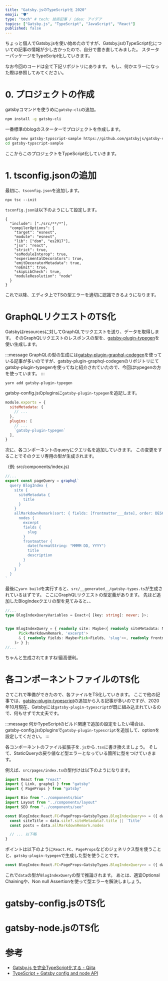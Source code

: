 ```yaml
---
title: "Gatsby.jsのTypeScript化 2020"
emoji: "🛡"
type: "tech" # tech: 技術記事 / idea: アイデア
topics: ["Gatsby.js", "TypeScript", "JavaScript", "React"]
published: false
---
```


ちょっと個人でGatsby.jsを使い始めたのですが、Gatsby.jsのTypeScript化についての記事の情報が少し古かったので、自分で書き直してみました。
スターターパッケージをTypeScript化していきます。

なお今回のコードは全て下記リポジトリにあります。
もし、何かエラーになった際は参照してみてください。

# 0. プロジェクトの作成

gatsbyコマンドを使うめに`gatsby-cli`の追加。

```bash
npm install -g gatsby-cli
```

一番標準のblogのスターターでプロジェクトを作成します。

```bash
gatsby new gatsby-typscript-sample https://github.com/gatsbyjs/gatsby-starter-blog
cd gatsby-typscript-sample
```

ここからこのプロジェクトをTypeScript化していきます。

# 1. tsconfig.jsonの追加

最初に、`tsconfig.json`を追加します。

```
npx tsc --init
```

`tsconfig.json`は以下のようにして設定します。

```
{
  "include": ["./src/**/*"],
  "compilerOptions": {
    "target": "esnext",
    "module": "esnext",
    "lib": ["dom", "es2017"],
    "jsx": "react",
    "strict": true,
    "esModuleInterop": true,
    "experimentalDecorators": true,
    "emitDecoratorMetadata": true,
    "noEmit": true,
    "skipLibCheck": true,
    "moduleResolution": "node"
  }
}
```

これで以降、エディタ上でTSの型エラーを適切に認識できるようになります。

# GraphQLリクエストのTS化

Gatsbyはresourcesに対してGraphQLでリクエストを送り、データを取得します。
そのGraphQLリクエストのレスポンスの型を、[gatsby-plugin-typegen](https://github.com/cometkim/gatsby-plugin-typegen)を使い生成します。

:::message
GraphQLの型の生成には[gatsby-plugin-graphql-codegen](https://github.com/d4rekanguok/gatsby-typescript)を使っている記事が多いのですが、gatsby-plugin-graphql-codegenのリポジトリにてgatsby-plugin-typegenを使ってねと紹介されていたので、今回はtypegenの方を使っています。
:::

```bash
yarn add gatsby-plugin-typegen
```

gatsby-config.jsのpluginsに`gatsby-plugin-typegen`を追記します。

```js
module.exports = {
  siteMetadata: {
    // ...
  },
  plugins: [
    // ...
    `gatsby-plugin-typegen`
  ],
}
```

次に、各コンポーネントのqueryにクエリ名を追加していきます。
この変更をすることでそのクエリ専用の型が生成されます。

（例: src/components/index.js)

```js:src/components/index.js
//...
export const pageQuery = graphql`
  query BlogIndex {
    site {
      siteMetadata {
        title
      }
    }
    allMarkdownRemark(sort: { fields: [frontmatter___date], order: DESC }) {
      nodes {
        excerpt
        fields {
          slug
        }
        frontmatter {
          date(formatString: "MMMM DD, YYYY")
          title
          description
        }
      }
    }
  }
`
```

最後に`yarn build`を実行すると、`src/__generated__/gatsby-types.ts`が生成されているはずです。
ここにGraphQLリクエストの型定義があります。
先ほど追加したBlogIndexクエリの型を見てみると、、

```ts:src/__generated__/gatsby-types.ts
//...
type BlogIndexQueryVariables = Exact<{ [key: string]: never; }>;


type BlogIndexQuery = { readonly site: Maybe<{ readonly siteMetadata: Maybe<Pick<SiteSiteMetadata, 'title'>> }>, readonly allMarkdownRemark: { readonly nodes: ReadonlyArray<(
      Pick<MarkdownRemark, 'excerpt'>
      & { readonly fields: Maybe<Pick<Fields, 'slug'>>, readonly frontmatter: Maybe<Pick<Frontmatter, 'date' | 'title' | 'description'>> }
    )> } };
//...
```

ちゃんと生成されてますね!最高便利。

# 各コンポーネントファイルのTS化

さてこれで準備ができたので、各ファイルをTS化していきます。
ここで他の記事では、[gatsby-plugin-typescript](https://github.com/gatsbyjs/gatsby/tree/master/packages/gatsby-plugin-typescript)の追加から入る記事が多いのですが、2020年10月現在、Gatsbyには`gatsby-plugin-typescript`が既に組み込まれているので、何もせずで大丈夫です。


:::message
何かTypeScriptのビルド関連で追加の設定をしたい場合は、gatsby-config.jsのpluginsで`gatsby-plugin-typescript`を追加して、optionを設定してください。
:::

各コンポーネントのファイル拡張子を`.js`から`.tsx`に書き換えましょう。
そして、StaticQueryの戻り値など型エラーとなっている箇所に型をつけていきます。

例えば、`src/pages/index.ts`の型付けは以下のようになります。

```ts:src/pages/index.ts
import React from "react"
import { Link, graphql } from "gatsby"
import { PageProps } from "gatsby"

import Bio from "../components/bio"
import Layout from "../components/layout"
import SEO from "../components/seo"

const BlogIndex:React.FC<PageProps<GatsbyTypes.BlogIndexQuery>> = ({ data, location }) => {
  const siteTitle = data.site?.siteMetadata?.title || `Title`
  const posts = data.allMarkdownRemark.nodes

  // ... 以下略
}
```

ポイントは以下のように`React.FC`、`PageProps`などのジェネリクス型を使うことと、`gatsby-plugin-typegen`で生成した型を使うことです。

```ts
const BlogIndex:React.FC<PageProps<GatsbyTypes.BlogIndexQuery>> = ({ data, location }) => { /* -- */ }
```

これで`data`の型が`BlogIndexQuery`の型で推論されます。
あとは、適宜Optional Chainingや、Non null Assertionを使って型エラーを解決しましょう。


# gatsby-config.jsのTS化

# gatsby-node.jsのTS化

# 参考

- [Gatsby.js を完全TypeScript化する - Qiita](https://qiita.com/Takepepe/items/144209f860fbe4d5e9bb)
- [TypeScript + Gatsby config and node API](https://gist.github.com/JohnAlbin/2fc05966624dffb20f4b06b4305280f9)